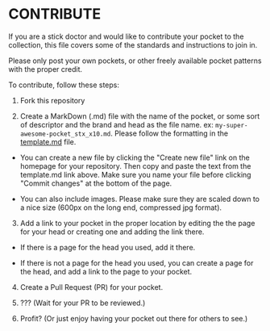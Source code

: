 # CONTRIBUTE

If you are a stick doctor and would like to contribute your pocket to the collection, this file covers some of the standards and instructions to join in.

Please only post your own pockets, or other freely available pocket patterns with the proper credit.

To contribute, follow these steps:

1. Fork this repository

2. Create a MarkDown (.md) file with the name of the pocket, or some sort of descriptor and the brand and head as the file name. ex: `my-super-awesome-pocket_stx_x10.md`. Please follow the formatting in the [template.md](https://raw.githubusercontent.com/desnudopenguino/stickdoctor/master/template.md) file.
  * You can create a new file by clicking the "Create new file" link on the homepage for your repository. Then copy and paste the text from the template.md link above. Make sure you name your file before clicking "Commit changes" at the bottom of the page.

  * You can also include images. Please make sure they are scaled down to a nice size (600px on the long end, compressed jpg format).

3. Add a link to your pocket in the proper location by editing the the page for your head or creating one and adding the link there.

  * If there is a page for the head you used, add it there.

  * If there is not a page for the head you used, you can create a page for the head, and add a link to the page to your pocket.

4. Create a Pull Request (PR) for your pocket.

5. ??? (Wait for your PR to be reviewed.)

6. Profit? (Or just enjoy having your pocket out there for others to see.)
